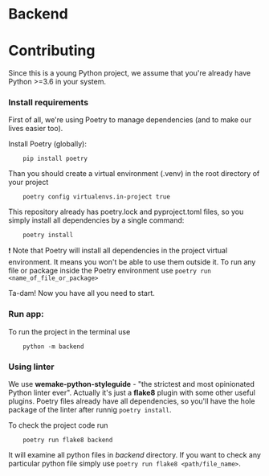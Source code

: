 # Backend

# Contributing
Since this is a young Python project, we assume that you're already have Python >=3.6 in your system.

### Install requirements
First of all, we're using Poetry to manage dependencies (and to make our lives easier too).

Install Poetry (globally):
```
    pip install poetry
```
Than you should create a virtual environment (.venv) in the root directory of your project
```
    poetry config virtualenvs.in-project true
```
This repository already has poetry.lock and pyproject.toml files, so you simply install all dependencies by a single command:
```
    poetry install
```

:exclamation: Note that Poetry will install all dependencies in the project virtual environment. It means you won't be able to use them outside it.
To run any file or package inside the Poetry environment use `poetry run <name_of_file_or_package>`

Ta-dam! Now you have all you need to start.

### Run app:
To run the project in the terminal use
```
    python -m backend
```

### Using linter
We use **wemake-python-styleguide** - "the strictest and most opinionated Python linter ever". Actually it's just a **flake8** plugin with some other useful plugins. Poetry files already have all dependencies, so you'll have the hole package of the linter after runnig `poetry install`.

To check the project code run
```
    poetry run flake8 backend
```
It will examine all python files in *backend* directory.
If you want to check any particular python file simply use `poetry run flake8 <path/file_name>`.
